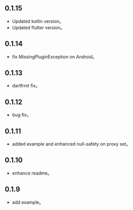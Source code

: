 ## 0.1.15

* Updated kotlin version。
* Updated flutter version。

## 0.1.14

* fix MissingPluginException on Android。

## 0.1.13

* dartfrmt fix。

## 0.1.12

* bug fix。

## 0.1.11

* added example and enhanced null-safety on proxy set。

## 0.1.10

* enhance readme。

## 0.1.9

* add example。
